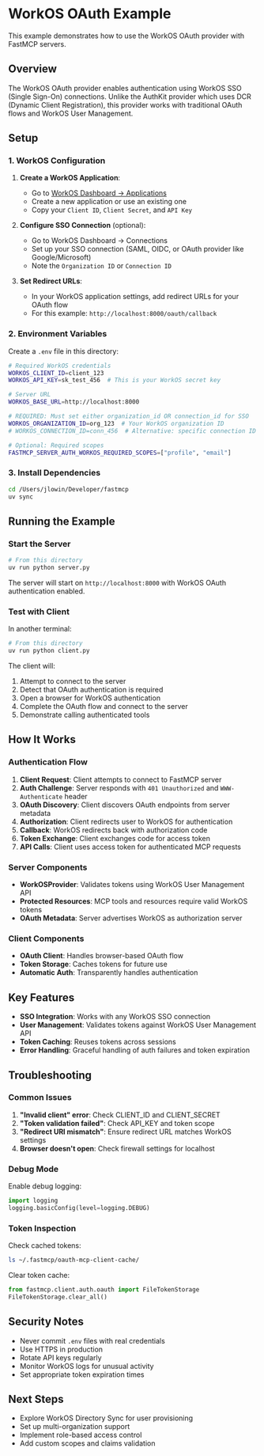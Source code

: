 # WorkOS OAuth Example

This example demonstrates how to use the WorkOS OAuth provider with FastMCP servers.

## Overview

The WorkOS OAuth provider enables authentication using WorkOS SSO (Single Sign-On) connections. Unlike the AuthKit provider which uses DCR (Dynamic Client Registration), this provider works with traditional OAuth flows and WorkOS User Management.

## Setup

### 1. WorkOS Configuration

1. **Create a WorkOS Application**:
   - Go to [WorkOS Dashboard → Applications](https://dashboard.workos.com/applications)
   - Create a new application or use an existing one
   - Copy your `Client ID`, `Client Secret`, and `API Key`

2. **Configure SSO Connection** (optional):
   - Go to WorkOS Dashboard → Connections
   - Set up your SSO connection (SAML, OIDC, or OAuth provider like Google/Microsoft)
   - Note the `Organization ID` or `Connection ID`

3. **Set Redirect URLs**:
   - In your WorkOS application settings, add redirect URLs for your OAuth flow
   - For this example: `http://localhost:8000/oauth/callback`

### 2. Environment Variables

Create a `.env` file in this directory:

```bash
# Required WorkOS credentials
WORKOS_CLIENT_ID=client_123
WORKOS_API_KEY=sk_test_456  # This is your WorkOS secret key

# Server URL
WORKOS_BASE_URL=http://localhost:8000

# REQUIRED: Must set either organization_id OR connection_id for SSO
WORKOS_ORGANIZATION_ID=org_123  # Your WorkOS organization ID
# WORKOS_CONNECTION_ID=conn_456  # Alternative: specific connection ID

# Optional: Required scopes
FASTMCP_SERVER_AUTH_WORKOS_REQUIRED_SCOPES=["profile", "email"]
```

### 3. Install Dependencies

```bash
cd /Users/jlowin/Developer/fastmcp
uv sync
```

## Running the Example

### Start the Server

```bash
# From this directory
uv run python server.py
```

The server will start on `http://localhost:8000` with WorkOS OAuth authentication enabled.

### Test with Client

In another terminal:

```bash
# From this directory  
uv run python client.py
```

The client will:
1. Attempt to connect to the server
2. Detect that OAuth authentication is required
3. Open a browser for WorkOS authentication
4. Complete the OAuth flow and connect to the server
5. Demonstrate calling authenticated tools

## How It Works

### Authentication Flow

1. **Client Request**: Client attempts to connect to FastMCP server
2. **Auth Challenge**: Server responds with `401 Unauthorized` and `WWW-Authenticate` header
3. **OAuth Discovery**: Client discovers OAuth endpoints from server metadata
4. **Authorization**: Client redirects user to WorkOS for authentication
5. **Callback**: WorkOS redirects back with authorization code
6. **Token Exchange**: Client exchanges code for access token
7. **API Calls**: Client uses access token for authenticated MCP requests

### Server Components

- **WorkOSProvider**: Validates tokens using WorkOS User Management API
- **Protected Resources**: MCP tools and resources require valid WorkOS tokens
- **OAuth Metadata**: Server advertises WorkOS as authorization server

### Client Components  

- **OAuth Client**: Handles browser-based OAuth flow
- **Token Storage**: Caches tokens for future use
- **Automatic Auth**: Transparently handles authentication

## Key Features

- **SSO Integration**: Works with any WorkOS SSO connection
- **User Management**: Validates tokens against WorkOS User Management API
- **Token Caching**: Reuses tokens across sessions
- **Error Handling**: Graceful handling of auth failures and token expiration

## Troubleshooting

### Common Issues

1. **"Invalid client" error**: Check CLIENT_ID and CLIENT_SECRET
2. **"Token validation failed"**: Check API_KEY and token scope
3. **"Redirect URI mismatch"**: Ensure redirect URL matches WorkOS settings
4. **Browser doesn't open**: Check firewall settings for localhost

### Debug Mode

Enable debug logging:

```python
import logging
logging.basicConfig(level=logging.DEBUG)
```

### Token Inspection

Check cached tokens:

```bash
ls ~/.fastmcp/oauth-mcp-client-cache/
```

Clear token cache:

```python
from fastmcp.client.auth.oauth import FileTokenStorage
FileTokenStorage.clear_all()
```

## Security Notes

- Never commit `.env` files with real credentials
- Use HTTPS in production
- Rotate API keys regularly
- Monitor WorkOS logs for unusual activity
- Set appropriate token expiration times

## Next Steps

- Explore WorkOS Directory Sync for user provisioning
- Set up multi-organization support
- Implement role-based access control
- Add custom scopes and claims validation